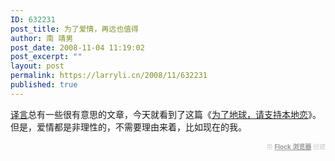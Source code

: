 ```yaml
---
ID: 632231
post_title: 为了爱情，再远也值得
author: 南 靖男
post_date: 2008-11-04 11:19:02
post_excerpt: ""
layout: post
permalink: https://larryli.cn/2008/11/632231
published: true
---
```

<a href="http://www.yeeyan.com/">译言</a>总有一些很有意思的文章，今天就看到了这篇《<a href="http://www.yeeyan.com/articles/view/%E8%8E%AB%E5%B0%98/16926">为了地球，请支持本地恋</a>》。
但是，爱情都是非理性的，不需要理由来着，比如现在的我。   <div class="flockcredit" style="text-align: right; color: #CCC; font-size: x-small;">用 <a href="http://www.flock.com/blogged-with-flock" style="color: #999; font-weight: bold;" target="_new" title="Flock Browser">Flock 浏览器</a> 创建</div>
